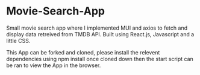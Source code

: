# Movie-Search-App

Small movie search app where I implemented MUI and axios to fetch and display data retreived from TMDB API. Built using React.js, Javascript and a little CSS.

This App can be forked and cloned, please install the relevent dependencies using npm install once cloned down then the start script can be ran to view the App in the browser.



